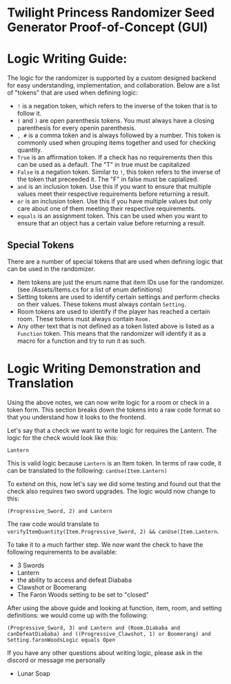 # Twilight Princess Randomizer Seed Generator Proof-of-Concept (GUI)

# Logic Writing Guide:
The logic for the randomizer is supported by a custom designed backend for easy understanding, implementation, and collaboration. Below are a list of "tokens" that are used when defining logic:
* `!` is a negation token, which refers to the inverse of the token that is to follow it.
* `(` and `)` are open parenthesis tokens. You must always have a closing parenthesis for every openin parenthesis.
* `, #` is a comma token and is always followed by a number. This token is commonly used when grouping items together and used for checking quantity.
* `True` is an affirmation token. If a check has no requirements then this can be used as a default. The "T" in true must be capitalized
* `False` is a negation token. Similar to `!`, this token refers to the inverse of the token that preceeded it. The "F" in false must be capialized.
* `and` is an inclusion token. Use this if you want to ensure that multiple values meet their respective requirements before returning a result.
* `or` is an inclusion token. Use this  if you have multiple values but only care about one of them meeting their respective requirements.
* `equals` is an assignment token. This can be used when you want to ensure that an object has a certain value before returning a result.

## Special Tokens
There are a number of special tokens that are used when defining logic that can be used in the randomizer.
* Item tokens are just the enum name that item IDs use for the randomizer. (see /Assets/Items.cs for a list of enum definitions)
* Setting tokens are used to identify certain settings and perform checks on their values. These tokens must always contain `Setting.`
* Room tokens are used to identify if the player has reached a certain room. These tokens must always contain `Room.`
* Any other text that is not defined as a token listed above is listed as a `Function` token. This means that the randomizer will identify it as a macro for a function and try to run it as such.

# Logic Writing Demonstration and Translation
Using the above notes, we can now write logic for a room or check in a token form. This section breaks down the tokens into a raw code format so that you understand how it looks to the frontend.

Let's say that a check we want to write logic for requires the Lantern. The logic for the check would look like this: 
```
Lantern
```
This is valid logic because `Lantern` is an Item token. In terms of raw code, it can be translated to the following: `canUse(Item.Lantern)`

To extend on this, now let's say we did some testing and found out that the check also requires two sword upgrades. The logic would now change to this:
```
(Progressive_Sword, 2) and Lantern
```
The raw code would translate to `verifyItemQuantity(Item.Progressive_Sword, 2) && canUse(Item.Lantern`.

To take it to a much farther step. We now want the check to have the following requirements to be available:
* 3 Swords
* Lantern
* the ability to access and defeat Diababa
* Clawshot or Boomerang
* The Faron Woods setting to be set to "closed"

After using the above guide and looking at function, item, room, and setting definitions: we would come up with the following:
```
(Progressive_Sword, 3) and Lantern and (Room.Diababa and canDefeatDiababa) and ((Progressive_Clawshot, 1) or Boomerang) and Setting.faronWoodsLogic equals Open
```
If you have any other questions about writing logic, please ask in the discord or message me personally 
- Lunar Soap
